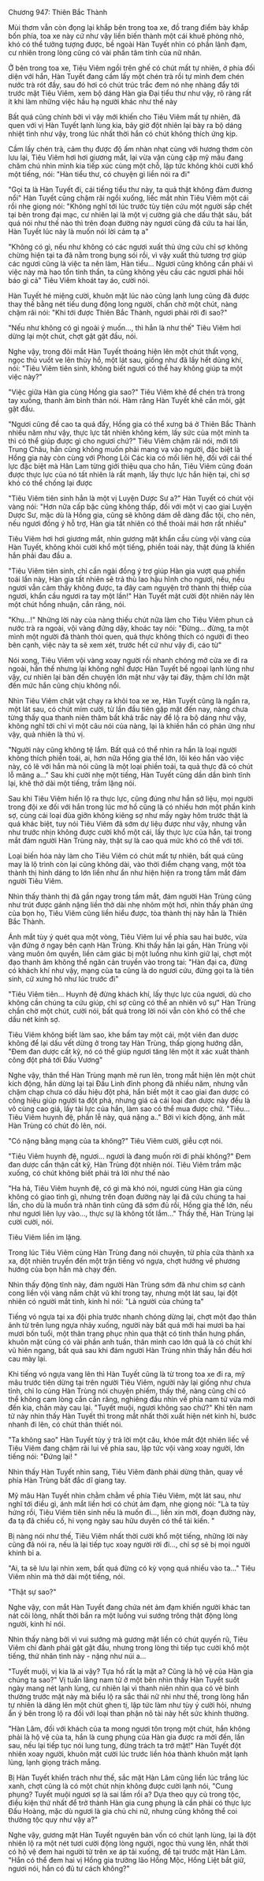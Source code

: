 




Chương 947: Thiên Bắc Thành




Mùi thơm vẫn còn đọng lại khắp bên trong toa xe, đồ trang điểm bày khắp bốn phía, toa xe này cứ như vậy liền biến thành một cái khuê phòng nhỏ, khó có thể tưởng tượng được, bề ngoài Hàn Tuyết nhìn có phần lãnh đạm, cư nhiên trong lòng cũng có vài phần tâm tính của nữ nhân.

Ở bên trong toa xe, Tiêu Viêm ngồi trên ghế có chút mất tự nhiên, ở phía đối diện với hắn, Hàn Tuyết đang cầm lấy một chén trà rồi tự mình đem chén nước trà rót đầy, sau đó hơi có chút trúc trắc đem nó nhẹ nhàng đẩy tới trước mặt Tiêu Viêm, xem bộ dáng Hàn gia Đại tiểu thư như vậy, rõ ràng rất ít khi làm những việc hầu hạ người khác như thế này

Bất quá cũng chính bởi vì vậy mới khiến cho Tiêu Viêm mất tự nhiên, đã quen với vị Hàn Tuyết lạnh lùng kia, bây giờ đột nhiên lại bày ra bộ dáng nhiệt tình như vậy, trong lúc nhất thời hắn có chút không thích ứng kịp.

Cầm lấy chén trà, cảm thụ được độ ấm nhàn nhạt cùng với hương thơm còn lưu lại, Tiêu Viêm hơi hơi giương mắt, lại vừa vặn cùng cặp mỹ mâu đang chăm chú nhìn mình kia tiếp xúc cùng một chỗ, lập tức không khỏi cười khổ một tiếng, nói: "Hàn tiểu thư, có chuyện gì liền nói ra đi"

"Gọi ta là Hàn Tuyết đi, cái tiếng tiểu thư này, ta quả thật không đảm đương nổi" Hàn Tuyết cũng chậm rãi ngồi xuống, liếc mắt nhìn Tiêu Viêm một cái rồi nhẹ giọng nói: "Không nghĩ tới lúc trước tùy tiện cứu một người sắp chết tại bên trong đại mạc, cư nhiên lại là một vị cường giả che dấu thật sâu, bất quá nói như thế nào thì trên đoạn đường này ngươi cũng đã cứu ta hai lần, Hàn Tuyết lúc này là muốn nói lời cảm tạ a"

"Không có gì, nếu như không có các ngươi xuất thủ ứng cứu chỉ sợ không chừng hiện tại ta đã nằm trong bụng sói rồi, vì vậy xuất thủ tương trợ giúp các ngươi cũng là việc ta nên làm, Hàn tiểu... Ngươi cũng không cần phải vì việc này mà hao tổn tinh thần, ta cũng không yêu cầu các ngươi phải hồi báo gì cả" Tiêu Viêm khoát tay áo, cười nói.

Hàn Tuyết hé miệng cười, khuôn mặt lúc nào cũng lạnh lung cũng đã được thay thế bằng nét tiếu dung động long người, chần chờ một chút, nàng chậm rãi nói: "Khi tới được Thiên Bắc Thành, ngươi phải rời đi sao?"

"Nếu như không có gì ngoài ý muốn..., thì hẳn là như thế" Tiêu Viêm hơi dừng lại một chút, chợt gật gật đầu, nói.

Nghe vậy, trong đôi mắt Hàn Tuyết thoáng hiện lên một chút thất vọng, ngọc thủ vuốt ve lên thủy hồ, một lát sau, giống như đã lấy hết dũng khí, nói: "Tiêu Viêm tiên sinh, không biết ngươi có thể hay không giúp ta một việc này?"

"Việc giữa Hàn gia cùng Hồng gia sao?" Tiêu Viêm khẽ để chén trà trong tay xuống, thanh âm bình thản nói. Hàm răng Hàn Tuyết khẽ cắn môi, gật gật đầu.

"Ngươi cũng đề cao ta quá đấy, Hồng gia có thể xưng bá ở Thiên Bắc Thành nhiều năm như vậy, thực lực tất nhiên không kém, lấy sức của một mình ta thì có thể giúp được gì cho ngươi chứ?" Tiêu Viêm chậm rãi nói, mới tới Trung Châu, hắn cũng không muốn phải mang vạ vào người, đặc biệt là Hồng gia này còn cùng với Phong Lôi Các kia có mối liên hệ, đối với cái thế lực đặc biệt mà Hân Lam từng giới thiệu qua cho hắn, Tiêu Viêm cũng đoán được thực lực của nó tất nhiên là rất mạnh, lấy thực lực hắn hiện tại, chỉ sợ khó có thể chống lại được

"Tiêu Viêm tiên sinh hẳn là một vị Luyện Dược Sư a?" Hàn Tuyết có chút vội vàng nói: "Hơn nữa cấp bậc cũng không thấp, đối với một vị cao giai Luyện Dược Sư, mặc dù là Hồng gia, cũng sẽ không dám dễ dàng đắc tội, cho nên, nếu ngươi đồng ý hỗ trợ, Hàn gia tất nhiên có thể thoải mái hơn rất nhiều"

Tiêu Viêm hơi hơi giương mắt, nhìn gương mặt khẩn cầu cùng vội vàng của Hàn Tuyết, không khỏi cười khổ một tiếng, phiền toái này, thật đúng là khiến hắn phải đau đầu a.

"Tiêu Viêm tiên sinh, chỉ cần ngài đồng ý trợ giúp Hàn gia vượt qua phiền toái lần này, Hàn gia tất nhiên sẽ trả thù lao hậu hĩnh cho ngươi, nếu, nếu ngươi vẫn cảm thấy không được, ta đây cam nguyện trở thành thị thiếp của ngươi, khẩn cầu ngươi ra tay một lần!" Hàn Tuyết mặt cười đột nhiên nảy lên một chút hồng nhuận, cắn răng, nói.

"Khụ...!" Những lời này của nàng thiếu chút nữa làm cho Tiêu Viêm phun cả nước trà ra ngoài, vội vàng đứng dậy, khoác tay nói: "Đừng… đừng, ta một mình một người đã thành thói quen, quả thực không thích có người đi theo bên cạnh, việc này ta sẽ xem xét, trước hết cứ như vậy đi, cáo từ"

Nói xong, Tiêu Viêm vội vàng xoay người rồi nhanh chóng mở cửa xe đi ra ngoài, hắn thế nhưng lại không nghĩ được Hàn Tuyết bề ngoại lạnh lùng như vậy, cư nhiên lại bàn đến chuyện lớn mật như vậy tại đây, thậm chí lớn mật đến mức hắn cũng chịu không nổi.

Nhìn Tiêu Viêm chật vật chạy ra khỏi toa xe xe, Hàn Tuyết cũng là ngẩn ra, một lát sau, có chút mỉm cười, từ lần đầu tiên gặp mặt đến nay, nàng chưa từng thấy qua thanh niên thâm bất khả trắc này để lộ ra bộ dáng như vậy, không nghĩ tới chỉ vì một câu nói của nàng, lại là khiến hắn có phản ứng như vậy, quả nhiên là thú vị.

"Người này cũng không tệ lắm. Bất quá có thể nhìn ra hắn là loại người không thích phiền toái, ai, hơn nữa Hồng gia thế lớn, lôi kéo hắn vào việc này, có lẽ với hắn mà nói cũng là một loại phiền toái, ta quả thực đã có chút lỗ mãng a..." Sau khi cười nhẹ một tiếng, Hàn Tuyết cũng dần dần bình tĩnh lại, khẽ thở dài một tiếng, trầm lặng nói.

Sau khi Tiêu Viêm hiển lộ ra thực lực, cũng đúng như hắn sở liệu, mọi người trong đội xe đối với hắn trong lúc mơ hồ cũng là có nhiều hơn một phần kính sợ, cùng cái loại đùa giỡn không kiêng sợ như mấy ngày hôm trước thật là quá khác biệt, tuy nói Tiêu Viêm đã sớm dự liệu được như vậy, nhưng vẫn như trước nhịn không được cười khổ một cái, lấy thực lực của hắn, tại trong mắt đám người Hàn Trùng này, thật sự là cao quá mức khó có thể với tới.

Loại biến hóa này làm cho Tiêu Viêm có chút mất tự nhiên, bất quá cũng may là lộ trình còn lại cũng không dài, vào thời điểm chạng vạng, một tòa thành thị hình dáng to lớn liền như ẩn như hiện hiện ra trong tầm mắt đám người Tiêu Viêm.

Nhìn thấy thành thị đã gần ngay trong tầm mắt, đám người Hàn Trùng cũng như trút được gánh nặng liền thở dài nhẹ nhõm một hơi, nhìn thấy phản ứng của bọn họ, Tiêu Viêm cũng liền hiểu được, tòa thành thị này hẳn là Thiên Bắc Thành.

Ánh mắt tùy ý quét qua một vòng, Tiêu Viêm lui về phía sau hai bước, vừa vặn đứng ở ngay bên cạnh Hàn Trùng. Khi thấy hắn lại gần, Hàn Trùng vội vàng muôn ôm quyền, liền cảm giác bị một luồng nhu kình giữ lại, chợt một đạo thanh âm không thể ngăn cản truyền vào trong tai: "Hàn đại ca, đừng có khách khí như vậy, mạng của ta cũng là do ngươi cứu, đừng gọi ta là tiên sinh, cứ xưng hô như lúc trước đi"

"Tiêu Viêm tiên... Huynh đệ đừng khách khí, lấy thực lực của ngươi, dù cho không cần chúng ta cứu giúp, chỉ sợ cũng có thể an nhiên vô sự" Hàn Trùng chần chờ một chút, cười nói, bất quá trong lời nói vẫn còn khó có thể che dấu nét kính sợ.

Tiêu Viêm không biết làm sao, khe bấm tay một cái, một viên đan dược không để lại dấu vết dừng ở trong tay Hàn Trùng, thấp giọng hướng dẫn, "Đem đan dược cất kỹ, nó có thể giúp ngươi tăng lên một ít xác xuất thành công đột phá tới Đấu Vương"

Nghe vậy, thân thể Hàn Trùng mạnh mẽ run lên, trong mắt hiện lên một chút kích động, hắn dừng lại tại Đấu Linh đỉnh phong đã nhiều năm, nhưng vẫn chậm chạp chưa có dấu hiệu đột phá, hắn biết một ít cao giai đan dược có công hiệu giúp người ta đột phá, nhưng giá cả cái loại đan dược này đều là vô cùng cao giá, lấy tài lực của hắn, làm sao có thể mua được chứ. "Tiêu... Tiêu Viêm huynh đệ, phần lễ này, quá nặng a.." Bởi vì kích động, ánh mắt Hàn Trùng có chút đỏ lên, nói.

"Có nặng bằng mạng của ta không?" Tiêu Viêm cười, giễu cợt nói.

"Tiêu Viêm huynh đệ, ngươi... ngươi là đang muốn rời đi phải không?" Đem đan dược cẩn thận cất kỹ, Hàn Trùng đột nhiên nói. Tiêu Viêm trầm mặc xuống, có chút không biết phải trả lời như thế nào

"Ha hả, Tiêu Viêm huynh đệ, có gì mà khó nói, ngươi cùng Hàn gia cũng không có giao tình gì, nhưng trên đoạn đường này lại đã cứu chúng ta hai lần, cho dù là muốn trả nhân tình cũng đã sớm đủ rồi, Hồng gia thế lớn, nếu như ngươi liên lụy vào..., thực sự là không tốt lắm..." Thấy thế, Hàn Trùng lại cười cười, nói.

Tiêu Viêm liền im lặng.

Trong lúc Tiêu Viêm cùng Hàn Trùng đang nói chuyện, từ phía cửa thành xa xa, đột nhiên truyền đến một trận tiếng vó ngựa, chợt hướng về phương hướng của bọn hắn mà chạy đến.

Nhìn thấy động tĩnh này, đám người Hàn Trùng sớm đã như chim sợ cành cong liền vội vàng nắm chặt vũ khí trong tay, nhưng một lát sau, lại đột nhiên có người mắt tinh, kinh hỉ nói: "Là người của chúng ta"

Tiếng vó ngựa tại xa đội phía trước nhanh chóng dừng lại, chợt một đạo thân ảnh từ trên lung ngựa nhảy xuống, người này bất quá mới hai mươi ba hai mươi bốn tuổi, một thân trang phục nhìn qua thật có tinh thần hưng phấn, khuôn mặt cũng có vài phần anh tuấn, thân mình cao lớn quả là có chút khí vũ hiên ngang, bất quá sau khi đám người Hàn Trúng nhìn thấy hắn đều hơi cau mày lại.

Khi tiếng vó ngựa vang lên thì Hàn Tuyết cũng là từ trong toa xe đi ra, mỹ mâu trước tiên dừng tại trên người Tiêu Viêm, người này lại giống như chưa tỉnh, chỉ lo cùng Hàn Trùng nói chuyện phiếm, thấy thế, nàng cũng chỉ có thể không cam lòng cắn cắn răng, nghiêng đầu nhìn về phía nam tử vừa mới đến kia, chân mày cau lại. "Tuyết muội, ngươi không sao chứ?" Khi tên nam tử này nhìn thấy Hàn Tuyết thì trong mắt nhất thời xuất hiện nét kinh hỉ, bước nhanh đi lên, có chút thân thiết nói.

"Ta không sao" Hàn Tuyết tùy ý trả lời một câu, khóe mắt đột nhiên liếc về Tiêu Viêm đang chậm rãi lui về phía sau, lập tức vội vàng xoay người, lớn tiếng nói: "Đứng lại! "

Nhìn thấy Hàn Tuyết nhìn sang, Tiêu Viêm đành phải dừng thân, quay về phía Hàn Trùng bất đắc dĩ giang tay.

Mỹ mâu Hàn Tuyết nhìn chằm chằm về phía Tiêu Viêm, một lát sau, như nghĩ tới điều gì, ánh mắt liền hơi có chút ảm đạm, nhẹ giọng nói: "Là ta tùy hứng rồi, Tiêu Viêm tiên sinh nếu là muốn đi..., liền xin mời, đoạn đường này, đa tạ đã chiếu cố, hi vọng ngày sau hữu duyên có thể tái kiến. "

Bị nàng nói như thế, Tiêu Viêm nhất thời cười khổ một tiếng, những lời này cũng đã nói ra, nếu là lại tiếp tục xoay người rời đi..., chỉ sợ sẽ bị mọi người khinh bỉ a.

"Ai, ta sẽ lưu lại nhìn xem, bất quá đừng có kỳ vọng quá nhiều vào ta..." Tiêu Viêm nhìn mà thở dài một tiếng, nói.

"Thật sự sao?"

Nghe vậy, con mắt Hàn Tuyết đang chứa nét ảm đạm khiến người khác tan nát cõi lòng, nhất thời bắn ra một luồng vui sướng trông thật động lòng người, kinh hỉ nói.

Nhìn thấy nàng bởi vì vui sướng mà gương mặt liền có chút quyến rũ, Tiêu Viêm chỉ đành phải gật gật đầu, nhưng trong lòng thì tiếp tục cười khổ một tiếng, thứ nhân tình này - nặng như núi a...

"Tuyết muội, vị kia là ai vậy? Tựa hồ rất lạ mặt a? Cũng là hộ vệ của Hàn gia chúng ta sao?" Vị tuấn lãng nam tử ở một bên nhìn thấy Hàn Tuyết suốt ngày mang nét lạnh lùng, cư nhiên lại vì thanh niên nhìn qua có vẻ bình thường trước mặt này mà biểu lộ ra sắc thái nữ nhi như thế, trong lòng hắn tự nhiên là dâng lên một chút ghen tị, lập tức làm như tùy ý cười hỏi, nhưng ẩn ý bên trong lộ ra đối với loại than phận nô tài này hết sức khinh thường.

"Hàn Lâm, đối với khách của ta mong ngươi tôn trọng một chút, hắn không phải là hộ vệ của ta, hắn là cung phụng của Hàn gia được ra mời đến, lần sau, nếu lại tiếp tục nói lung tung, đừng trách ta trở mặt!" Hàn Tuyết đột nhiên xoay người, khuôn mặt cười lúc trước liền hóa thành khuôn mặt lạnh lùng, lạnh giọng trách mắng.

Bị Hàn Tuyết khiển trách như thế, sắc mặt Hàn Lâm cũng liền lúc trắng lúc xanh, chợt cũng là có một chút nhịn không được cười lạnh nói, "Cung phụng? Tuyết muội ngươi sợ là sai lầm rồi a? Dựa theo quy củ trong tộc, điều kiện thứ nhất để trở thành Hàn gia cung phụng là cần phải có thực lực Đấu Hoàng, mặc dù ngươi là gia chủ chi nữ, nhưng cũng không thể coi thường tộc quy như vậy a?"

Nghe vậy, gương mặt Hàn Tuyết nguyên bản vốn có chút lạnh lùng, lại là đột nhiên lộ ra một nét tươi cười động lòng người, ngọc thủ vung lên, nhất thời có hộ vệ đem hai người từ trên xe áp tải xuống, để tại trước mặt Hàn Lâm. "Hắn có thể đem hai vị Hồng gia trưởng lão Hồng Mộc, Hồng Liệt bắt giữ, ngươi nói, hắn có đủ tư cách không?"




